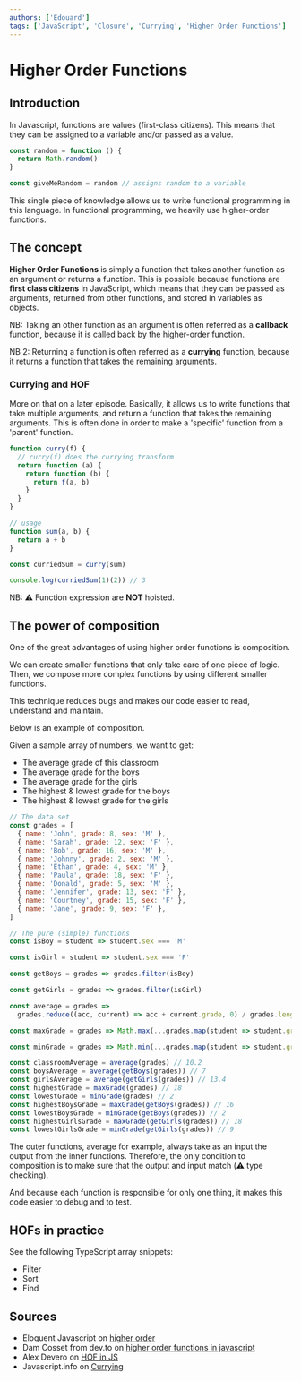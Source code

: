 ```yaml
---
authors: ['Edouard']
tags: ['JavaScript', 'Closure', 'Currying', 'Higher Order Functions']
---
```


# Higher Order Functions

## Introduction

In Javascript, functions are values (first-class citizens). This means that they can be assigned to a variable and/or passed as a value.

```javascript
const random = function () {
  return Math.random()
}

const giveMeRandom = random // assigns random to a variable
```

This single piece of knowledge allows us to write functional programming in this language. In functional programming, we heavily use higher-order functions.

<!-- truncate -->

## The concept

**Higher Order Functions** is simply a function that takes another function as an argument or returns a function.
This is possible because functions are **first class citizens** in JavaScript, which means that they can be passed as arguments, returned from other functions, and stored in variables as objects.

NB: Taking an other function as an argument is often referred as a **callback** function, because it is called back by the higher-order function.

NB 2: Returning a function is often referred as a **currying** function, because it returns a function that takes the remaining arguments.

### Currying and HOF

More on that on a later episode.
Basically, it allows us to write functions that take multiple arguments, and return a function that takes the remaining arguments.
This is often done in order to make a 'specific' function from a 'parent' function.

```javascript
function curry(f) {
  // curry(f) does the currying transform
  return function (a) {
    return function (b) {
      return f(a, b)
    }
  }
}

// usage
function sum(a, b) {
  return a + b
}

const curriedSum = curry(sum)

console.log(curriedSum(1)(2)) // 3
```

NB: ⚠️ Function expression are **NOT** hoisted.

## The power of composition

One of the great advantages of using higher order functions is composition.

We can create smaller functions that only take care of one piece of logic. Then, we compose more complex functions by using different smaller functions.

This technique reduces bugs and makes our code easier to read, understand and maintain.

Below is an example of composition.

Given a sample array of numbers, we want to get:

- The average grade of this classroom
- The average grade for the boys
- The average grade for the girls
- The highest & lowest grade for the boys
- The highest & lowest grade for the girls

```javascript
// The data set
const grades = [
  { name: 'John', grade: 8, sex: 'M' },
  { name: 'Sarah', grade: 12, sex: 'F' },
  { name: 'Bob', grade: 16, sex: 'M' },
  { name: 'Johnny', grade: 2, sex: 'M' },
  { name: 'Ethan', grade: 4, sex: 'M' },
  { name: 'Paula', grade: 18, sex: 'F' },
  { name: 'Donald', grade: 5, sex: 'M' },
  { name: 'Jennifer', grade: 13, sex: 'F' },
  { name: 'Courtney', grade: 15, sex: 'F' },
  { name: 'Jane', grade: 9, sex: 'F' },
]

// The pure (simple) functions
const isBoy = student => student.sex === 'M'

const isGirl = student => student.sex === 'F'

const getBoys = grades => grades.filter(isBoy)

const getGirls = grades => grades.filter(isGirl)

const average = grades =>
  grades.reduce((acc, current) => acc + current.grade, 0) / grades.length

const maxGrade = grades => Math.max(...grades.map(student => student.grade))

const minGrade = grades => Math.min(...grades.map(student => student.grade))

const classroomAverage = average(grades) // 10.2
const boysAverage = average(getBoys(grades)) // 7
const girlsAverage = average(getGirls(grades)) // 13.4
const highestGrade = maxGrade(grades) // 18
const lowestGrade = minGrade(grades) // 2
const highestBoysGrade = maxGrade(getBoys(grades)) // 16
const lowestBoysGrade = minGrade(getBoys(grades)) // 2
const highestGirlsGrade = maxGrade(getGirls(grades)) // 18
const lowestGirlsGrade = minGrade(getGirls(grades)) // 9
```

The outer functions, average for example, always take as an input the output from the inner functions. Therefore, the only condition to composition is to make sure that the output and input match (⚠️ type checking).

And because each function is responsible for only one thing, it makes this code easier to debug and to test.

## HOFs in practice

See the following TypeScript array snippets:

- Filter
- Sort
- Find

## Sources

- Eloquent Javascript on [higher order](https://eloquentjavascript.net/05_higher_order.html)
- Dam Cosset from dev.to on [higher order functions in javascript](https://dev.to/damcosset/higher-order-functions-in-javascript-4j8b)
- Alex Devero on [HOF in JS](https://blog.alexdevero.com/higher-order-functions-javascript/)
- Javascript.info on [Currying](https://javascript.info/currying-partials)
